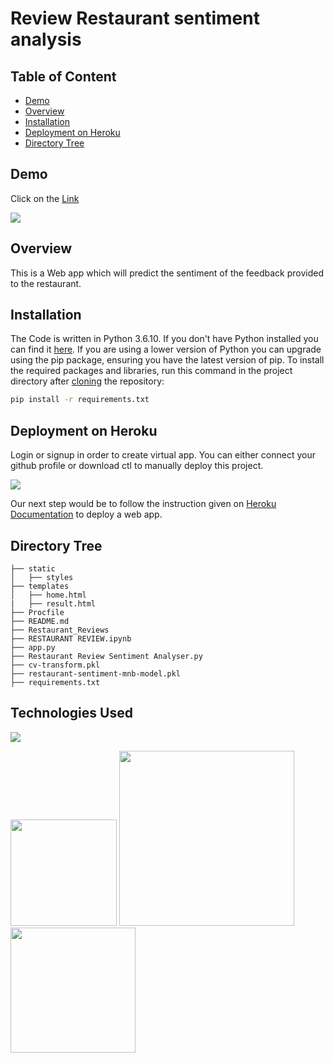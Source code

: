 # Review Restaurant sentiment analysis

## Table of Content
  * [Demo](#demo)
  * [Overview](#overview)
  * [Installation](#installation)
  * [Deployment on Heroku](#deployment-on-heroku)
  * [Directory Tree](#directory-tree)
 


## Demo
Click on the [Link](https://review-restaurant.herokuapp.com/)

![](https://imgur.com/8zrDW2h.png)


## Overview
This is a Web app which will predict the sentiment of the feedback provided to the restaurant.

## Installation
The Code is written in Python 3.6.10. If you don't have Python installed you can find it [here](https://www.python.org/downloads/). If you are using a lower version of Python you can upgrade using the pip package, ensuring you have the latest version of pip. To install the required packages and libraries, run this command in the project directory after [cloning](https://www.howtogeek.com/451360/how-to-clone-a-github-repository/) the repository:
```bash
pip install -r requirements.txt
```

## Deployment on Heroku
Login or signup in order to create virtual app. You can either connect your github profile or download ctl to manually deploy this project.

[![](https://i.imgur.com/dKmlpqX.png)](https://heroku.com)

Our next step would be to follow the instruction given on [Heroku Documentation](https://devcenter.heroku.com/articles/getting-started-with-python) to deploy a web app.

## Directory Tree 
```
├── static 
│   ├── styles
├── templates
│   ├── home.html
|   ├── result.html
├── Procfile
├── README.md
├── Restaurant_Reviews
├── RESTAURANT REVIEW.ipynb
├── app.py
├── Restaurant Review Sentiment Analyser.py
├── cv-transform.pkl
├── restaurant-sentiment-mnb-model.pkl
├── requirements.txt
```

## Technologies Used

![](https://forthebadge.com/images/badges/made-with-python.svg)

[<img target="_blank" src="https://flask.palletsprojects.com/en/1.1.x/_images/flask-logo.png" width=170>](https://flask.palletsprojects.com/en/1.1.x/) [<img target="_blank" src="https://number1.co.za/wp-content/uploads/2017/10/gunicorn_logo-300x85.png" width=280>](https://gunicorn.org) [<img target="_blank" src="https://scikit-learn.org/stable/_static/scikit-learn-logo-small.png" width=200>](https://scikit-learn.org/stable/) 

